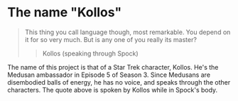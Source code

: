 The name "Kollos"
=================

> This thing you call language though, most remarkable. You depend on it 
> for so very much. But is any one of you really its master?
>> Kollos (speaking through Spock)

The name of this project is that of a Star Trek character,
Kollos.   He's the Medusan ambassador
in Episode 5 of Season 3.
Since Medusans are
disembodied balls of energy, he has no voice, and
speaks through the other characters.
The quote above is spoken by Kollos while in Spock's body.
